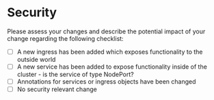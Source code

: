 # Security

Please assess your changes and describe the potential impact of your change regarding the following checklist:

- [ ] A new ingress has been added which exposes functionality to the outside world
- [ ] A new service has been added to expose functionality inside of the cluster - is the service of type NodePort?
- [ ] Annotations for services or ingress objects have been changed
- [ ] No security relevant change
